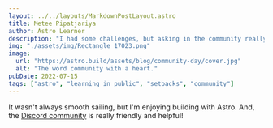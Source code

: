 ```yaml
---
layout: ../../layouts/MarkdownPostLayout.astro
title: Metee Pipatjariya
author: Astro Learner
description: "I had some challenges, but asking in the community really helped!"
img: "./assets/img/Rectangle 17023.png"
image:
  url: "https://astro.build/assets/blog/community-day/cover.jpg"
  alt: "The word community with a heart."
pubDate: 2022-07-15
tags: ["astro", "learning in public", "setbacks", "community"]
---
```


It wasn't always smooth sailing, but I'm enjoying building with Astro. And, the [Discord community](https://astro.build/chat) is really friendly and helpful!
